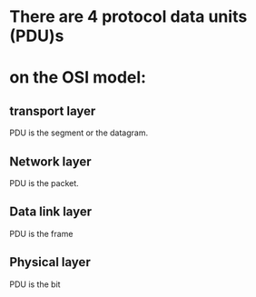 
# There are 4 protocol data units (PDU)s
# on the OSI model:


## transport layer
PDU is the segment or the datagram.

## Network layer
PDU is the packet.

## Data link layer
PDU is the frame


## Physical layer
PDU is the bit


